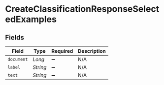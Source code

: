 # CreateClassificationResponseSelectedExamples


## Fields

| Field              | Type               | Required           | Description        |
| ------------------ | ------------------ | ------------------ | ------------------ |
| `document`         | *Long*             | :heavy_minus_sign: | N/A                |
| `label`            | *String*           | :heavy_minus_sign: | N/A                |
| `text`             | *String*           | :heavy_minus_sign: | N/A                |